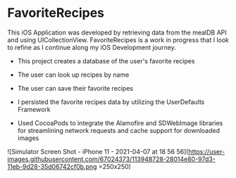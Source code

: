 # FavoriteRecipes

This iOS Application was developed by retrieving data from the mealDB API and using UICollectionView. FavoriteRecipes is a work in progress that I look to refine as I continue along my iOS Development journey.

- This project creates a database of the user's favorite recipes
- The user can look up recipes by name
- The user can save their favorite recipes 

- I persisted the favorite recipes data by utilizing the UserDefaults Framework
- Used CocoaPods to integrate the Alamofire and SDWebImage libraries for streamlining network requests and cache support for downloaded images

![Simulator Screen Shot - iPhone 11 - 2021-04-07 at 18 56 56](https://user-images.githubusercontent.com/67024373/113948728-28014e80-97d3-11eb-9d28-35d06742cf0b.png =250x250)
